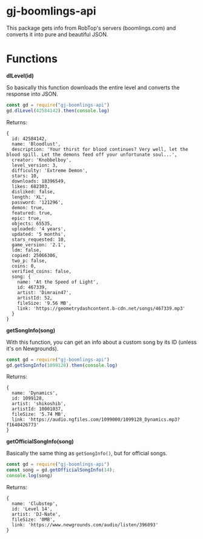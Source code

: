 ﻿# gj-boomlings-api

This package gets info from RobTop's servers (boomlings.com) and converts it into pure and beautiful JSON.

# Functions

**dlLevel(id)**

So basically this function downloads the entire level and converts the response into JSON.

```js
const gd = require("gj-boomlings-api")
gd.dlLevel(42584142).then(console.log)
```

Returns:

```
{
  id: 42584142,
  name: 'Bloodlust',
  description: 'Your thirst for blood continues? Very well, let the blood spill. Let the demons feed off your unfortunate soul...',
  creator: 'Knobbelboy',
  level_version: 3,
  difficulty: 'Extreme Demon',
  stars: 10,
  downloads: 18396549,
  likes: 682303,
  disliked: false,
  length: 'XL',
  password: '121296',
  demon: true,
  featured: true,
  epic: true,
  objects: 65535,
  uploaded: '4 years',
  updated: '5 months',
  stars_requested: 10,
  game_version: '2.1',
  ldm: false,
  copied: 25066306,
  two_p: false,
  coins: 0,
  verified_coins: false,
  song: {
    name: 'At the Speed of Light',
    id: 467339,
    artist: 'Dimrain47',
    artistId: 52,
    fileSize: '9.56 MB',
    link: 'https://geometrydashcontent.b-cdn.net/songs/467339.mp3'
  }
}
```

**getSongInfo(song)**

With this function, you can get an info about a custom song by its ID (unless it's on Newgrounds).

```js
const gd = require("gj-boomlings-api")
gd.getSongInfo(1099128).then(console.log)
```

Returns:

```
{
  name: 'Dynamics',
  id: 1099128,
  artist: 'shikoshib',
  artistId: 10001037,
  fileSize: '5.74 MB',
  link: 'https://audio.ngfiles.com/1099000/1099128_Dynamics.mp3?f1640426773'
}
```

**getOfficialSongInfo(song)**

Basically the same thing as ```getSongInfo()```, but for official songs.

```js
const gd = require("gj-boomlings-api")
const song = gd.getOfficialSongInfo(14);
console.log(song)
```

Returns:

```
{
  name: 'Clubstep',
  id: 'Level 14',
  artist: 'DJ-Nate',
  fileSize: '0MB',
  link: 'https://www.newgrounds.com/audio/listen/396093'
}
```
